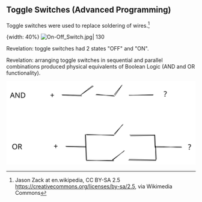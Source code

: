
## Toggle Switches (Advanced Programming)


Toggle switches were used to replace soldering of wires.[^jz]

{width: 40%}
![On-Off_Switch.jpg| 130](pinc/On-Off_Switch.jpg)

[^jz]:Jason Zack at en.wikipedia, CC BY-SA 2.5 <https://creativecommons.org/licenses/by-sa/2.5>, via Wikimedia Commons

Revelation: toggle switches had 2 states "OFF" and "ON".

Revelation: arranging toggle switches in sequential and parallel combinations produced physical equivalents of Boolean Logic (AND and OR functionality).

![Boolean.svg](resources/Boolean.svg)
